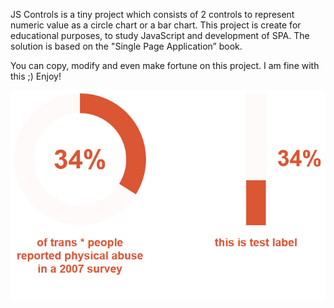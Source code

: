 JS Controls is a tiny project which consists of 2 controls to represent numeric value as a circle chart or a bar chart.
This project is create for educational purposes, to study JavaScript and development of SPA. The solution is based on the "Single Page Application” book.

You can copy, modify and even make fortune on this project. I am fine with this ;) Enjoy!

![alt tag](https://github.com/t0x3e8/JSControls/blob/master/demo.jpg)
